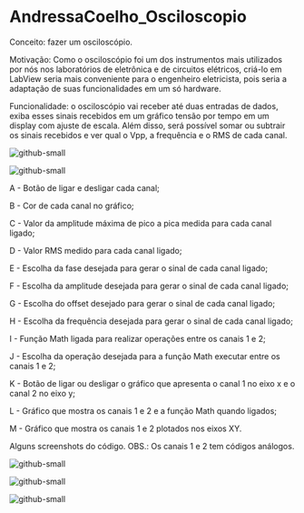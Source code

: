 # AndressaCoelho_Osciloscopio
Conceito: fazer um osciloscópio.

Motivação: Como o osciloscópio foi um dos instrumentos mais  utilizados por nós nos laboratórios de eletrônica e de circuitos elétricos, criá-lo em LabView seria mais conveniente para o engenheiro eletricista, pois seria a adaptação de suas funcionalidades em um só hardware.

Funcionalidade: o osciloscópio vai receber até duas entradas de dados, exiba esses sinais recebidos em um gráfico tensão por tempo em um display com ajuste de escala. Além disso, será possível somar ou subtrair os sinais recebidos e ver qual o Vpp, a frequência e o RMS de cada canal.

![github-small](https://user-images.githubusercontent.com/48967416/60466784-06049080-9c2b-11e9-957e-c0bf315e268f.png)

![github-small](https://user-images.githubusercontent.com/48967416/60467287-a0190880-9c2c-11e9-9abf-aa8f70ea013e.png)


A - Botão de ligar e desligar cada canal;

B - Cor de cada canal no gráfico;

C - Valor da amplitude máxima de pico a pica medida para cada canal ligado; 

D - Valor RMS medido para cada canal ligado;

E - Escolha da fase desejada para gerar o sinal de cada canal ligado;

F - Escolha da amplitude desejada para gerar o sinal de cada canal ligado;

G - Escolha do offset desejado para gerar o sinal de cada canal ligado;

H - Escolha da frequência desejada para gerar o sinal de cada canal ligado;

I - Função Math ligada para realizar operações entre os canais 1 e 2;

J - Escolha da operação desejada para a função Math executar entre os canais 1 e 2;

K - Botão de ligar ou desligar o gráfico que apresenta o canal 1 no eixo x e o canal 2 no eixo y;

L - Gráfico que mostra os canais 1 e 2 e a função Math quando ligados;

M - Gráfico que mostra os canais 1 e 2 plotados nos eixos XY.

Alguns screenshots do código. OBS.: Os canais 1 e 2 tem códigos análogos.

![github-small](https://user-images.githubusercontent.com/48967416/60468162-26cee500-9c2f-11e9-9671-145a3c3be4e7.png)

![github-small](https://user-images.githubusercontent.com/48967416/60468796-29323e80-9c31-11e9-98fb-2dccf9d88191.png)

![github-small](https://user-images.githubusercontent.com/48967416/60468940-8cbc6c00-9c31-11e9-9189-a7550dec9a46.png)

